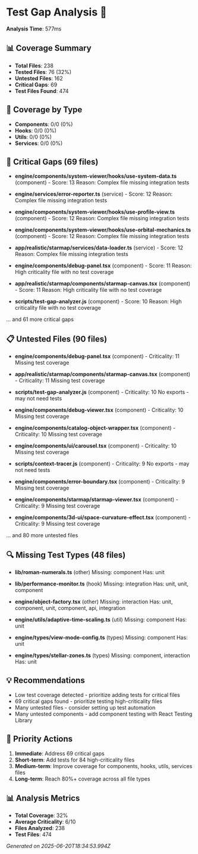 # Test Gap Analysis 🧪

**Analysis Time**: 577ms

## 📊 Coverage Summary
- **Total Files**: 238
- **Tested Files**: 76 (32%)
- **Untested Files**: 162
- **Critical Gaps**: 69
- **Test Files Found**: 474

## 🎯 Coverage by Type
- **Components**: 0/0 (0%)
- **Hooks**: 0/0 (0%)
- **Utils**: 0/0 (0%)
- **Services**: 0/0 (0%)

## 🚨 Critical Gaps (69 files)
- **engine/components/system-viewer/hooks/use-system-data.ts** (component) - Score: 13
  Reason: Complex file missing integration tests

- **engine/services/error-reporter.ts** (service) - Score: 12
  Reason: Complex file missing integration tests

- **engine/components/system-viewer/hooks/use-profile-view.ts** (component) - Score: 12
  Reason: Complex file missing integration tests

- **engine/components/system-viewer/hooks/use-orbital-mechanics.ts** (component) - Score: 12
  Reason: Complex file missing integration tests

- **app/realistic/starmap/services/data-loader.ts** (service) - Score: 12
  Reason: Complex file missing integration tests

- **engine/components/debug-panel.tsx** (component) - Score: 11
  Reason: High criticality file with no test coverage

- **app/realistic/starmap/components/starmap-canvas.tsx** (component) - Score: 11
  Reason: High criticality file with no test coverage

- **scripts/test-gap-analyzer.js** (component) - Score: 10
  Reason: High criticality file with no test coverage

... and 61 more critical gaps

## 📋 Untested Files (90 files)
- **engine/components/debug-panel.tsx** (component) - Criticality: 11
  Missing test coverage

- **app/realistic/starmap/components/starmap-canvas.tsx** (component) - Criticality: 11
  Missing test coverage

- **scripts/test-gap-analyzer.js** (component) - Criticality: 10
  No exports - may not need tests

- **engine/components/debug-viewer.tsx** (component) - Criticality: 10
  Missing test coverage

- **engine/components/catalog-object-wrapper.tsx** (component) - Criticality: 10
  Missing test coverage

- **engine/components/ui/carousel.tsx** (component) - Criticality: 10
  Missing test coverage

- **scripts/context-tracer.js** (component) - Criticality: 9
  No exports - may not need tests

- **engine/components/error-boundary.tsx** (component) - Criticality: 9
  Missing test coverage

- **engine/components/starmap/starmap-viewer.tsx** (component) - Criticality: 9
  Missing test coverage

- **engine/components/3d-ui/space-curvature-effect.tsx** (component) - Criticality: 9
  Missing test coverage

... and 80 more untested files

## 🔍 Missing Test Types (48 files)
- **lib/roman-numerals.ts** (other)
  Missing: component
  Has: unit

- **lib/performance-monitor.ts** (hook)
  Missing: integration
  Has: unit, unit, component

- **engine/object-factory.tsx** (other)
  Missing: interaction
  Has: unit, component, unit, component, api, integration

- **engine/utils/adaptive-time-scaling.ts** (util)
  Missing: component
  Has: unit

- **engine/types/view-mode-config.ts** (types)
  Missing: component
  Has: unit

- **engine/types/stellar-zones.ts** (types)
  Missing: component, interaction
  Has: unit

## 💡 Recommendations
- Low test coverage detected - prioritize adding tests for critical files
- 69 critical gaps found - prioritize testing high-criticality files
- Many untested files - consider setting up test automation
- Many untested components - add component testing with React Testing Library

## 🎯 Priority Actions
1. **Immediate**: Address 69 critical gaps
2. **Short-term**: Add tests for 84 high-criticality files
3. **Medium-term**: Improve coverage for components, hooks, utils, services files
4. **Long-term**: Reach 80%+ coverage across all file types

## 📊 Analysis Metrics
- **Total Coverage**: 32%
- **Average Criticality**: 6/10
- **Files Analyzed**: 238
- **Test Files**: 474

*Generated on 2025-06-20T18:34:53.994Z*
